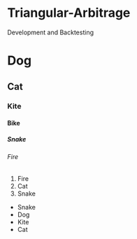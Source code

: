 # Triangular-Arbitrage
 Development and Backtesting
# Dog 
## Cat
### Kite
#### Bike
##### Snake
###### Fire 

1. Fire
1. Cat
1. Snake

- Snake
- Dog
-  Kite
-   Cat       
